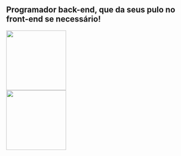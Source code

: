 ## Programador back-end, que da seus pulo no front-end se necessário!
<div align="between">
  <img height="160em" style="margin-right: 500px;" src="https://github-readme-stats.vercel.app/api?username=brayanJordan&show_icons=true&theme=dark&include_all_commits=true&count_private=true"/>
  <img height="160em" src="https://github-readme-stats.vercel.app/api/top-langs/?username=brayanJordan&layout=compact&langs_count=7&theme=dark"/>
</div>

